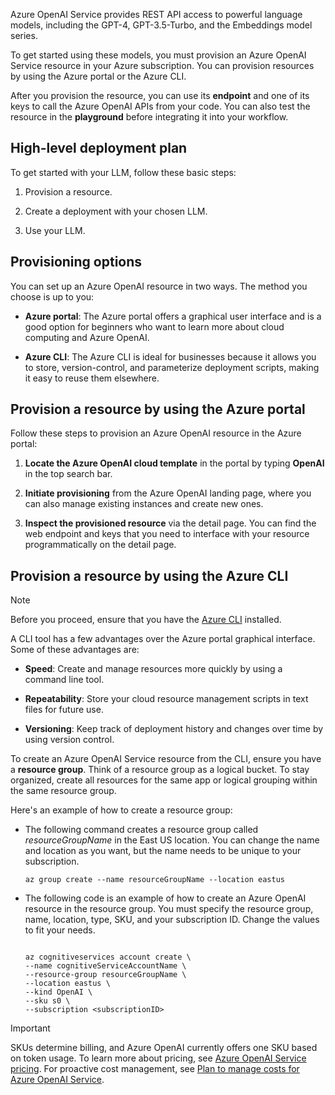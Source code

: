 Azure OpenAI Service provides REST API access to powerful language models, including the GPT-4, GPT-3.5-Turbo, and the Embeddings model series. 

To get started using these models, you must provision an Azure OpenAI Service resource in your Azure subscription. You can provision resources by using the Azure portal or the Azure CLI.

After you provision the resource, you can use its **endpoint** and one of its keys to call the Azure OpenAI APIs from your code. You can also test the resource in the **playground** before integrating it into your workflow.

## High-level deployment plan

To get started with your LLM, follow these basic steps:

1. Provision a resource.

1. Create a deployment with your chosen LLM.

1. Use your LLM.

## Provisioning options

You can set up an Azure OpenAI resource in two ways. The method you choose is up to you:

- **Azure portal**: The Azure portal offers a graphical user interface and is a good option for beginners who want to learn more about cloud computing and Azure OpenAI.

- **Azure CLI**:  The Azure CLI is ideal for businesses because it allows you to store, version-control, and parameterize deployment scripts, making it easy to reuse them elsewhere.

## Provision a resource by using the Azure portal

Follow these steps to provision an Azure OpenAI resource in the Azure portal:

1. **Locate the Azure OpenAI cloud template** in the portal by typing **OpenAI** in the top search bar.

1. **Initiate provisioning** from the Azure OpenAI landing page, where you can also manage existing instances and create new ones.

1. **Inspect the provisioned resource** via the detail page. You can find the web endpoint and keys that you need to interface with your resource programmatically on the detail page.

## Provision a resource by using the Azure CLI

> [!NOTE]
> Before you proceed, ensure that you have the [Azure CLI]( /cli/azure/install-azure-cli) installed.

A CLI tool has a few advantages over the Azure portal graphical interface. Some of these advantages are:

- **Speed**: Create and manage resources more quickly by using a command line tool.

- **Repeatability**: Store your cloud resource management scripts in text files for future use.

- **Versioning**: Keep track of deployment history and changes over time by using version control.

To create an Azure OpenAI Service resource from the CLI, ensure you have a **resource group**. Think of a resource group as a logical bucket. To stay organized, create all resources for the same app or logical grouping within the same resource group.

Here's an example of how to create a resource group:

- The following command creates a resource group called _resourceGroupName_ in the East US location. You can change the name and location as you want, but the name needs to be unique to your subscription.

    ``` azurecli
    az group create --name resourceGroupName --location eastus 
    ```

- The following code is an example of how to create an Azure OpenAI resource in the resource group. You must specify the resource group, name, location, type, SKU, and your subscription ID. Change the values to fit your needs.

    ``` azurecli
    
    az cognitiveservices account create \ 
    --name cognitiveServiceAccountName \ 
    --resource-group resourceGroupName \ 
    --location eastus \ 
    --kind OpenAI \ 
    --sku s0 \ 
    --subscription <subscriptionID> 
    
    ```

> [!IMPORTANT]
> SKUs determine billing, and Azure OpenAI currently offers one SKU based on token usage. To learn more about pricing, see [Azure OpenAI Service pricing](https://azure.microsoft.com/pricing/details/cognitive-services/openai-service/). For proactive cost management, see [Plan to manage costs for Azure OpenAI Service](/azure/ai-services/openai/how-to/manage-costs).
